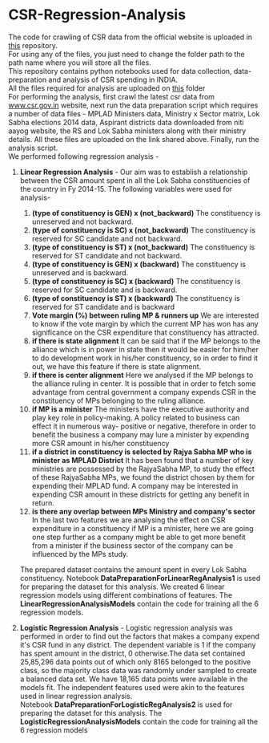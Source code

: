 # CSR-Regression-Analysis  
The code for crawling of CSR data from the official website is uploaded in [this](https://github.com/Manikaran1996/Crawling) repository.  
For using any of the files, you just need to change the folder path to the path name where you will store all the files.  
This repository contains python notebooks used for data collection, data-preparation and analysis of CSR spending in INDIA.  
All the files required for analysis are uploaded on [this](https://drive.google.com/file/d/1Dk7KRR-6cwOjSrntt9AMO8njCwWHnOfY/view?usp=sharing) folder  
For performing the analysis, first crawl the latest csr data from www.csr.gov.in website, next run the data preparation script which requires a number of data files - MPLAD Ministers data, Ministry x Sector matrix, Lok Sabha elections 2014 data, Aspirant districts data downloaded from niti aayog website, the RS and Lok Sabha ministers along with their ministry details. All these files are uploaded on the link shared above. Finally, run the analysis script.  
We performed following regression analysis -  
1. **Linear Regression Analysis** - Our aim was to establish a relationship between the CSR amount spent in all the Lok Sabha constituencies of the country in Fy 2014-15. The following variables were used for analysis-  
	1. **(type of constituency is GEN) x (not_backward)** The constituency is unreserved and not backward.  
	1. **(type of constituency is SC) x (not_backward)**  The constituency is reserved for SC candidate and not backward.  
	1. **(type of constituency is ST) x (not_backward)**  The constituency is reserved for ST candidate and not backward.  
	1. **(type of constituency is GEN) x (backward)** The constituency is unreserved and is backward.  
	1. **(type of constituency is SC) x (backward)** The constituency is reserved for SC candidate and is backward.  
	1. **(type of constituency is ST) x (backward)** The constituency is reserved for ST candidate and is backward
	1. **Vote margin (%) between ruling MP & runners up** We are interested to know if the vote margin by which the current MP has won has any significance on the CSR expenditure that constituency has attracted.  
	1. **if there is state alignment** It can be said that if the MP belongs to the alliance which is in power in state then it would be easier for him/her to do development work in his/her constituency, so in order to find it out, we have this feature if there is state alignment.  
	1. **if there is center alignment** Here we analysed if the MP belongs to the alliance ruling in center. It is possible that in order to fetch some advantage from central government a company expends CSR in the constituency of MPs belonging to the ruling alliance.   
	1. **if MP is a minister** The ministers have the executive authority and play key role in policy-making. A policy related to business can effect it in numerous way- positive or negative,  therefore in order to benefit the business a company may lure a minister by expending more CSR amount in his/her constituency
	1. **if a district in constituency is selected by Rajya Sabha MP who is minister as MPLAD District** It has been found that a number of key ministries are possessed by the RajyaSabha MP, to study the effect of these RajyaSabha MPs, we found the district chosen by them for expending their MPLAD fund. A company may be interested in expending CSR amount in these districts for getting any benefit in return.  
	1. **is there any overlap between MPs Ministry and company's sector**  In the last two features we are analysing the effect on CSR expenditure in a constituency if MP is a minister, here we are going one step further as a company might be able to get more benefit from a minister if the business sector of the company can be influenced by the MPs study.  
	
	
	The prepared dataset contains the amount spent in every Lok Sabha constituency. Notebook **DataPreparationForLinearRegAnalysis1** is used for preparing the dataset for this analysis. We created 6 linear regression models using different combinations of features. The **LinearRegressionAnalysisModels** contain the code for training all the 6 regression models.
	
1. **Logistic Regression Analysis** - Logistic regression analysis was performed in order to find out the factors that makes a company expend it's CSR fund in any district. The dependent variable is 1 if the company has spent amount in the district, 0 otherwise.The data set contained 25,85,296 data points out of which only 8165 belonged to the positive class, so the majority class data was randomly under sampled to create a balanced data set. We have  18,165 data points were available in the models fit. The independent features used were akin to the features used in linear regression analysis.  
Notebook **DataPreparationForLogisticRegAnalysis2** is used for preparing the dataset for this analysis. The **LogisticRegressionAnalysisModels** contain the code for training all the 6 regression models

